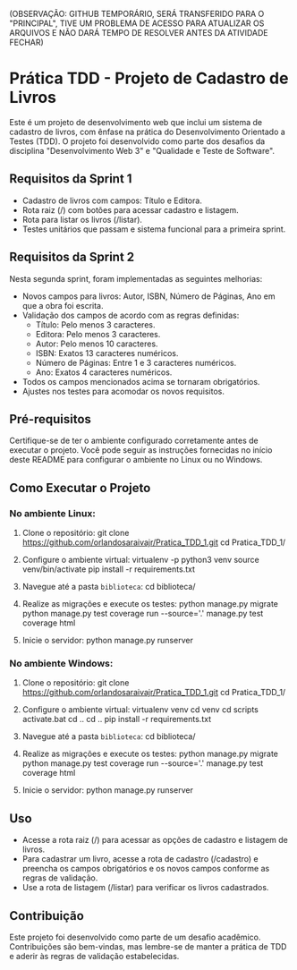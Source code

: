 
(OBSERVAÇÃO: GITHUB TEMPORÁRIO, SERÁ TRANSFERIDO PARA O "PRINCIPAL", TIVE UM PROBLEMA DE ACESSO PARA ATUALIZAR OS ARQUIVOS E NÃO DARÁ TEMPO DE RESOLVER ANTES DA ATIVIDADE FECHAR)

# Prática TDD - Projeto de Cadastro de Livros

Este é um projeto de desenvolvimento web que inclui um sistema de cadastro de livros, com ênfase na prática do Desenvolvimento Orientado a Testes (TDD). O projeto foi desenvolvido como parte dos desafios da disciplina "Desenvolvimento Web 3" e "Qualidade e Teste de Software".

## Requisitos da Sprint 1

- Cadastro de livros com campos: Título e Editora.
- Rota raiz (/) com botões para acessar cadastro e listagem.
- Rota para listar os livros (/listar).
- Testes unitários que passam e sistema funcional para a primeira sprint.

## Requisitos da Sprint 2

Nesta segunda sprint, foram implementadas as seguintes melhorias:

- Novos campos para livros: Autor, ISBN, Número de Páginas, Ano em que a obra foi escrita.
- Validação dos campos de acordo com as regras definidas:
  - Título: Pelo menos 3 caracteres.
  - Editora: Pelo menos 3 caracteres.
  - Autor: Pelo menos 10 caracteres.
  - ISBN: Exatos 13 caracteres numéricos.
  - Número de Páginas: Entre 1 e 3 caracteres numéricos.
  - Ano: Exatos 4 caracteres numéricos.
- Todos os campos mencionados acima se tornaram obrigatórios.
- Ajustes nos testes para acomodar os novos requisitos.

## Pré-requisitos

Certifique-se de ter o ambiente configurado corretamente antes de executar o projeto. Você pode seguir as instruções fornecidas no início deste README para configurar o ambiente no Linux ou no Windows.

## Como Executar o Projeto

### No ambiente Linux:

1. Clone o repositório:
git clone https://github.com/orlandosaraivajr/Pratica_TDD_1.git
cd Pratica_TDD_1/

2. Configure o ambiente virtual:
virtualenv -p python3 venv
source venv/bin/activate
pip install -r requirements.txt

3. Navegue até a pasta `biblioteca`:
cd biblioteca/

4. Realize as migrações e execute os testes:
python manage.py migrate
python manage.py test
coverage run --source='.' manage.py test
coverage html

5. Inicie o servidor:
python manage.py runserver

### No ambiente Windows:

1. Clone o repositório:
git clone https://github.com/orlandosaraivajr/Pratica_TDD_1.git
cd Pratica_TDD_1/

2. Configure o ambiente virtual:
virtualenv venv
cd venv
cd scripts
activate.bat
cd ..
cd ..
pip install -r requirements.txt

3. Navegue até a pasta `biblioteca`:
cd biblioteca/

4. Realize as migrações e execute os testes:
python manage.py migrate
python manage.py test
coverage run --source='.' manage.py test
coverage html

5. Inicie o servidor:
python manage.py runserver

## Uso
- Acesse a rota raiz (/) para acessar as opções de cadastro e listagem de livros.
- Para cadastrar um livro, acesse a rota de cadastro (/cadastro) e preencha os campos obrigatórios e os novos campos conforme as regras de validação.
- Use a rota de listagem (/listar) para verificar os livros cadastrados.

## Contribuição
Este projeto foi desenvolvido como parte de um desafio acadêmico. Contribuições são bem-vindas, mas lembre-se de manter a prática de TDD e aderir às regras de validação estabelecidas.
